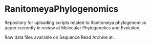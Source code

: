 # RanitomeyaPhylogenomics

Repository for uploading scripts related to Ranitomeya phylogenomics paper currently in review at Molecular Phylogenetics and Evolution.

Raw data files available on Sequence Read Archive at <link>.
